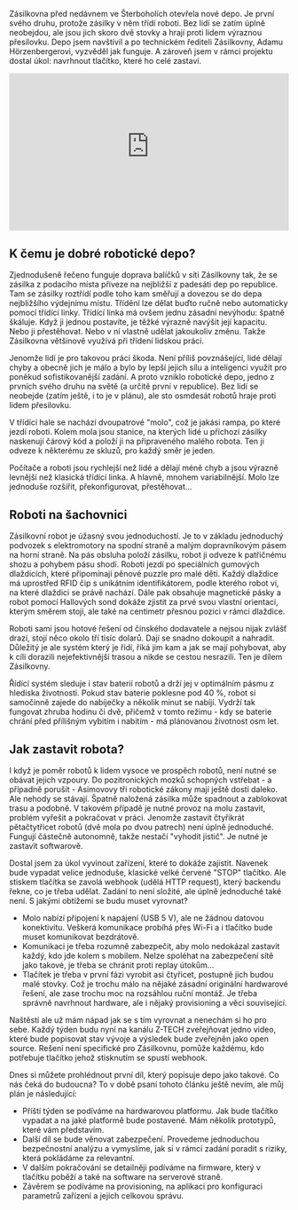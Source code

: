 <!-- dcterms:title = Jak zastavit robotické depo Zásilkovny: Představení projektu -->
<!-- dcterms:abstract = Zásilkovna nedávno otevřela své první robotické depo, kde zásilky místo lidí třídí roboti - nebo alespoň proti lidem hrají přesilovku. Ukážeme si, jak takové depo funguje a také jaký bude můj konstruktérský úkol: vyrobit tlačítko, které ho dokáže celé zastavit. -->
<!-- dcterms:creator = Michal Altair Valášek -->
<!-- x4w:pictureUrl = /perex-pictures/20211118-robodepo-1.jpg -->
<!-- x4w:pictureWidth = 150 -->
<!-- x4w:pictureHeight = 150 -->
<!-- x4w:coverUrl = /cover-pictures/20211118-robodepo-1.jpg -->
<!-- x4w:category = Z-TECH -->
<!-- x4w:category = IT -->
<!-- x4w:serial = Robotické depo -->
<!-- dcterms:dateAccepted = 2021-11-18 -->

Zásilkovna před nedávnem ve Šterboholích otevřela nové depo. Je první svého druhu, protože zásilky v něm třídí roboti. Bez lidí se zatím úplně neobejdou, ale jsou jich skoro dvě stovky a hrají proti lidem výraznou přesilovku. Depo jsem navštívil a po technickém řediteli Zásilkovny, Adamu Hörzenbergerovi, vyzvěděl jak funguje. A zároveň jsem v rámci projektu dostal úkol: navrhnout tlačítko, které ho celé zastaví.

<div style="position:relative;padding-top:56.25%;">
  <iframe src="https://www.youtube-nocookie.com/embed/oihLfHliR5g" frameborder="0" allowfullscreen allow="accelerometer; autoplay; encrypted-media; gyroscope; picture-in-picture" style="position:absolute;top:0;left:0;width:100%;height:100%;"></iframe>
</div>

## K čemu je dobré robotické depo?

Zjednodušeně řečeno funguje doprava balíčků v síti Zásilkovny tak, že se zásilka z podacího místa přiveze na nejbližší z padesáti dep po republice. Tam se zásilky roztřídí podle toho kam směřují a dovezou se do depa nejbližšího výdejnímu místu. Třídění lze dělat buďto ručně nebo automaticky pomocí třídící linky. Třídící linka má ovšem jednu zásadní nevýhodu: špatně škáluje. Když ji jednou postavíte, je těžké výrazně navýšit její kapacitu. Nebo ji přestěhovat. Nebo v ní vlastně udělat jakoukoliv změnu. Takže Zásilkovna většinově využívá při třídení lidskou práci.

Jenomže lidí je pro takovou práci škoda. Není příliš povznášející, lidé dělají chyby a obecně jich je málo a bylo by lepší jejich sílu a inteligenci využít pro poněkud sofistikovanější zadání. A proto vzniklo robotické depo, jedno z prvních svého druhu na světě (a určitě první v republice). Bez lidí se neobejde (zatím ještě, i to je v plánu), ale sto osmdesát robotů hraje proti lidem přesilovku.

V třídící hale se nachází dvoupatrové "molo", což je jakási rampa, po které jezdí roboti. Kolem mola jsou stanice, na kterých lidé u příchozí zásilky naskenují čárový kód a položí ji na připraveného malého robota. Ten ji odveze k některému ze skluzů, pro každý směr je jeden.

Počítače a roboti jsou rychlejší než lidé a dělají méně chyb a jsou výrazně levnější než klasická třídící linka. A hlavně, mnohem variabilnější. Molo lze jednoduše rozšířit, překonfigurovat, přestěhovat...

## Roboti na šachovnici

Zásilkovní robot je úžasný svou jednoduchostí. Je to v základu jednoduchý podvozek s elektromotory na spodní straně a malým dopravníkovým pásem na horní straně. Na pás obsluha položí zásilku, robot ji odveze k patřičnému shozu a pohybem pásu shodí. Roboti jezdí po speciálních gumových dlaždicích, které připomínají pěnové puzzle pro malé děti. Každý dlaždice má uprostřed RFID čip s unikátním identifikátorem, podle kterého robot ví, na které dlaždici se právě nachází. Dále pak obsahuje magnetické pásky a robot pomocí Hallových sond dokáže zjistit za prvé svou vlastní orientaci, kterým směrem stojí, ale také na centimetr přesnou pozici v rámci dlaždice.

Roboti sami jsou hotové řešení od čínského dodavatele a nejsou nijak zvlášť drazí, stojí něco okolo tří tisíc dolarů. Dají se snadno dokoupit a nahradit. Důležitý je ale systém který je řídí, říká jim kam a jak se mají pohybovat, aby k cíli dorazili nejefektivnější trasou a nikde se cestou nesrazili. Ten je dílem Zásilkovny.

Řídící systém sleduje i stav baterií robotů a drží jej v optimálním pásmu z hlediska životnosti. Pokud stav baterie poklesne pod 40 %, robot si samočinně zajede do nabíječky a několik minut se nabíjí. Vydrží tak fungovat zhruba hodinu či dvě, přičemž v tomto režimu - kdy se baterie chrání před přílišným vybitím i nabitím - má plánovanou životnost osm let.

## Jak zastavit robota?

I když je poměr robotů k lidem vysoce ve prospěch robotů, není nutné se obávat jejich vzpoury. Do pozitronických mozků schopných vstřebat - a případně porušit - Asimovovy tři robotické zákony mají ještě dosti daleko. Ale nehody se stávají. Špatně naložená zásilka může spadnout a zablokovat trasu a podobně. V takovém případě je nutné provoz na molu zastavit, problém vyřešit a pokračovat v práci. Jenomže zastavit čtyřikrát pětačtytřicet robotů (dvě mola po dvou patrech) není úplně jednoduché. Fungují částečně autonomně, takže nestačí "vyhodit jistič". Je nutné je zastavit softwarově.

Dostal jsem za úkol vyvinout zařízení, které to dokáže zajistit. Navenek bude vypadat velice jednoduše, klasické velké červené "STOP" tlačítko. Ale stiskem tlačítka se zavolá webhook (udělá HTTP request), který backendu řekne, co je třeba udělat. Zadání to není složité, ale úplně jednoduché také není. S jakými obtížemi se budu muset vyrovnat?

* Molo nabízí připojení k napájení (USB 5 V), ale ne žádnou datovou konektivitu. Veškerá komunikace probíhá přes Wi-Fi a i tlačítko bude muset komunikovat bezdrátově.
* Komunikaci je třeba rozumně zabezpečit, aby molo nedokázal zastavit každý, kdo jde kolem s mobilem. Nelze spoléhat na zabezpečení sítě jako takové, je třeba se chránit proti replay útokům...
* Tlačítek je třeba v první fázi vyrobit asi čtyřicet, postupně jich budou malé stovky. Což je trochu málo na nějaké zásadní originální hardwarové řešení, ale zase trochu moc na rozsáhlou ruční montáž. Je třeba správně navrhnout hardware, ale i nějaký provisioning a věci související.

Naštěstí ale už mám nápad jak se s tím vyrovnat a nenechám si ho pro sebe. Každý týden budu nyní na kanálu Z-TECH zveřejňovat jedno video, které bude popisovat stav vývoje a výsledek bude zveřejněn jako open source. Rešení není specifické pro Zásilkovnu, pomůže každému, kdo potřebuje tlačítko jehož stisknutím se spustí webhook.

Dnes si můžete prohlédnout první díl, který popisuje depo jako takové. Co nás čeká do budoucna? To v době psaní tohoto článku ještě nevím, ale můj plán je následující:

* Příští týden se podíváme na hardwarovou platformu. Jak bude tlačítko vypadat a na jaké platformě bude postavené. Mám několik prototypů, které vám představím.
* Další díl se bude věnovat zabezpečení. Provedeme jednoduchou bezpečnostní analýzu a vymyslíme, jak si v rámci zadání poradit s riziky, která pokládáme za relevantní.
* V dalším pokračování se detailněji podíváme na firmware, který v tlačítku poběží a také na software na serverové straně.
* Závěrem se podíváme na provisioning, na aplikaci pro konfiguraci parametrů zařízení a jejich celkovou správu.